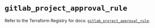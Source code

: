 # `gitlab_project_approval_rule`

Refer to the Terraform Registry for docs: [`gitlab_project_approval_rule`](https://registry.terraform.io/providers/gitlabhq/gitlab/17.7.0/docs/resources/project_approval_rule).
